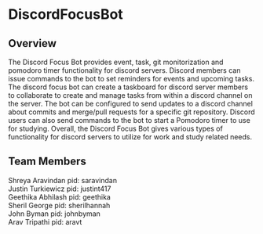 # DiscordFocusBot

## Overview

The Discord Focus Bot provides event, task, git monitorization and pomodoro timer functionality for discord servers.
Discord members can issue commands to the bot to set reminders for events and upcoming tasks. The discord focus bot
can create a taskboard for discord server members to collaborate to create and manage tasks from within a discord channel on the server. The bot can be configured to send updates to a discord channel about commits and merge/pull requests for a specific git repository. Discord users can also send commands to the bot to start a Pomodoro timer to use for studying. Overall, the Discord Focus Bot gives various types of functionality for discord servers to utilize for work and study related needs.

## Team Members

Shreya Aravindan pid: saravindan <br>
Justin Turkiewicz pid: justint417 <br>
Geethika Abhilash pid: geethika <br>
Sheril George pid: sherilhannah <br>
John Byman pid: johnbyman <br>
Arav Tripathi pid: aravt <br>
